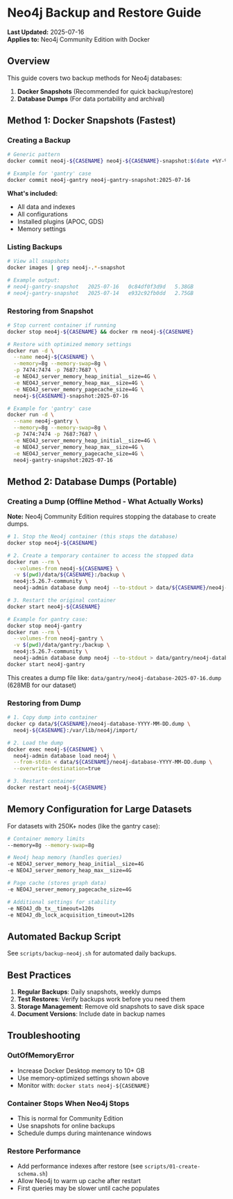 # Neo4j Backup and Restore Guide

**Last Updated:** 2025-07-16  
**Applies to:** Neo4j Community Edition with Docker

## Overview

This guide covers two backup methods for Neo4j databases:
1. **Docker Snapshots** (Recommended for quick backup/restore)
2. **Database Dumps** (For data portability and archival)

## Method 1: Docker Snapshots (Fastest)

### Creating a Backup

```bash
# Generic pattern
docker commit neo4j-${CASENAME} neo4j-${CASENAME}-snapshot:$(date +%Y-%m-%d)

# Example for 'gantry' case
docker commit neo4j-gantry neo4j-gantry-snapshot:2025-07-16
```

**What's included:**
- All data and indexes
- All configurations
- Installed plugins (APOC, GDS)
- Memory settings

### Listing Backups

```bash
# View all snapshots
docker images | grep neo4j-.*-snapshot

# Example output:
# neo4j-gantry-snapshot   2025-07-16   0c84df0f3d9d   5.38GB
# neo4j-gantry-snapshot   2025-07-14   e932c92fb0dd   2.75GB
```

### Restoring from Snapshot

```bash
# Stop current container if running
docker stop neo4j-${CASENAME} && docker rm neo4j-${CASENAME}

# Restore with optimized memory settings
docker run -d \
  --name neo4j-${CASENAME} \
  --memory=8g --memory-swap=8g \
  -p 7474:7474 -p 7687:7687 \
  -e NEO4J_server_memory_heap_initial__size=4G \
  -e NEO4J_server_memory_heap_max__size=4G \
  -e NEO4J_server_memory_pagecache_size=4G \
  neo4j-${CASENAME}-snapshot:2025-07-16

# Example for 'gantry' case
docker run -d \
  --name neo4j-gantry \
  --memory=8g --memory-swap=8g \
  -p 7474:7474 -p 7687:7687 \
  -e NEO4J_server_memory_heap_initial__size=4G \
  -e NEO4J_server_memory_heap_max__size=4G \
  -e NEO4J_server_memory_pagecache_size=4G \
  neo4j-gantry-snapshot:2025-07-16
```

## Method 2: Database Dumps (Portable)

### Creating a Dump (Offline Method - What Actually Works)

**Note:** Neo4j Community Edition requires stopping the database to create dumps.

```bash
# 1. Stop the Neo4j container (this stops the database)
docker stop neo4j-${CASENAME}

# 2. Create a temporary container to access the stopped data
docker run --rm \
  --volumes-from neo4j-${CASENAME} \
  -v $(pwd)/data/${CASENAME}:/backup \
  neo4j:5.26.7-community \
  neo4j-admin database dump neo4j --to-stdout > data/${CASENAME}/neo4j-database-$(date +%Y-%m-%d).dump

# 3. Restart the original container
docker start neo4j-${CASENAME}

# Example for gantry case:
docker stop neo4j-gantry
docker run --rm \
  --volumes-from neo4j-gantry \
  -v $(pwd)/data/gantry:/backup \
  neo4j:5.26.7-community \
  neo4j-admin database dump neo4j --to-stdout > data/gantry/neo4j-database-2025-07-16.dump
docker start neo4j-gantry
```

This creates a dump file like: `data/gantry/neo4j-database-2025-07-16.dump` (628MB for our dataset)

### Restoring from Dump

```bash
# 1. Copy dump into container
docker cp data/${CASENAME}/neo4j-database-YYYY-MM-DD.dump \
  neo4j-${CASENAME}:/var/lib/neo4j/import/

# 2. Load the dump
docker exec neo4j-${CASENAME} \
  neo4j-admin database load neo4j \
  --from-stdin < data/${CASENAME}/neo4j-database-YYYY-MM-DD.dump \
  --overwrite-destination=true

# 3. Restart container
docker restart neo4j-${CASENAME}
```

## Memory Configuration for Large Datasets

For datasets with 250K+ nodes (like the gantry case):

```bash
# Container memory limits
--memory=8g --memory-swap=8g

# Neo4j heap memory (handles queries)
-e NEO4J_server_memory_heap_initial__size=4G
-e NEO4J_server_memory_heap_max__size=4G

# Page cache (stores graph data)
-e NEO4J_server_memory_pagecache_size=4G

# Additional settings for stability
-e NEO4J_db_tx__timeout=120s
-e NEO4J_db_lock_acquisition_timeout=120s
```

## Automated Backup Script

See `scripts/backup-neo4j.sh` for automated daily backups.

## Best Practices

1. **Regular Backups**: Daily snapshots, weekly dumps
2. **Test Restores**: Verify backups work before you need them
3. **Storage Management**: Remove old snapshots to save disk space
4. **Document Versions**: Include date in backup names

## Troubleshooting

### OutOfMemoryError
- Increase Docker Desktop memory to 10+ GB
- Use memory-optimized settings shown above
- Monitor with: `docker stats neo4j-${CASENAME}`

### Container Stops When Neo4j Stops
- This is normal for Community Edition
- Use snapshots for online backups
- Schedule dumps during maintenance windows

### Restore Performance
- Add performance indexes after restore (see `scripts/01-create-schema.sh`)
- Allow Neo4j to warm up cache after restart
- First queries may be slower until cache populates